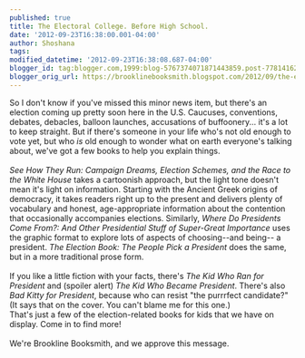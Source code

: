 ```yaml
---
published: true
title: The Electoral College. Before High School.
date: '2012-09-23T16:38:00.001-04:00'
author: Shoshana
tags: 
modified_datetime: '2012-09-23T16:38:08.687-04:00'
blogger_id: tag:blogger.com,1999:blog-5767374071871443859.post-7781416259909351942
blogger_orig_url: https://brooklinebooksmith.blogspot.com/2012/09/the-electoral-college-before-high-school.html
---
```


So I don't know if you've missed this minor news item, but there's an election coming up pretty soon here in the U.S. Caucuses, conventions, debates, debacles, balloon launches, accusations of buffoonery... it's a lot to keep straight. But if there's someone in your life who's not old enough to vote yet, but who <em>is</em> old enough to wonder what on earth everyone's talking about, we've got a few books to help you explain things.<br /><br /><em>See How They Run: Campaign Dreams, Election Schemes, and the Race to the White House</em> takes a cartoonish approach, but the light tone doesn't mean it's light on information. Starting with the Ancient Greek origins of democracy, it takes readers right up to the present and delivers plenty of vocabulary and honest, age-appropriate information about the contention that occasionally accompanies elections. Similarly, <em>Where Do Presidents Come From?: And Other Presidential Stuff of Super-Great Importance</em> uses the graphic format to explore lots of aspects of choosing--and being-- a president. <em>The Election Book: The People Pick a President </em>does the same, but in a more traditional prose form.<br /><br />If you like a little fiction with your facts, there's <em>The Kid Who Ran for President</em> and (spoiler alert) <em>The Kid Who Became President</em>. There's also <em>Bad Kitty for President</em>, because who can resist "the purrrfect candidate?" (It says that on the cover. You can't blame me for this one.)<br />That's just a few of the election-related books for kids that we have on display. Come in to find more!<br /><br />We're Brookline Booksmith, and we approve this message.